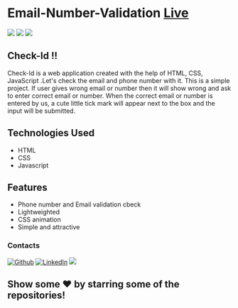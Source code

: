 # Email-Number-Validation  [Live](https://gopoo23.github.io/Email-Number-Validation/)
<code><img src="https://img.shields.io/badge/HTML5-E34F26?style=for-the-badge&logo=html5&logoColor=white"></code>
<code><img src="https://img.shields.io/badge/CSS3-1572B6?style=for-the-badge&logo=css3&logoColor=white"></code>
<code><img src="https://img.shields.io/badge/JavaScript-323330?style=for-the-badge&logo=javascript&logoColor=F7DF1E"></code>

## Check-Id !!

Check-Id is a web application created with the help of HTML, CSS, JavaScript .Let's check the email and phone number with it. This is a simple project. If user gives wrong email or number then it will show wrong and ask to enter correct email or number. When the correct email or number is entered by us, a cute little tick mark will appear next to the box and the input will be submitted.


## Technologies Used

- HTML
- CSS
- Javascript

## Features

- Phone number and Email validation cbeck
- Lightweighted
- CSS animation
- Simple and attractive 

<h3 align =>Contacts</h3>
<a href="https://github.com/gopoo23" target="_blank"><img alt="Github" src="https://img.shields.io/badge/GitHub-%2312100E.svg?&style=for-the-badge&logo=Github&logoColor=white" /></a> <a href="https://www.linkedin.com/in/gourab-das23/" target="_blank"><img alt="LinkedIn" src="https://img.shields.io/badge/linkedin-%230077B5.svg?&style=for-the-badge&logo=linkedin&logoColor=white" /></a> <a target="_blank" href="mailto:gouravdasrrr123@gmail.com"><img src="https://img.shields.io/badge/-Gmail-D14836?style=for-the-badge&logo=Gmail&logoColor=white"></img></a>

<h2> Show some ❤️ by starring some of the repositories!</h3>
